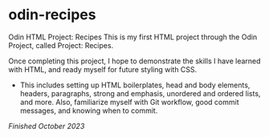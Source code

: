 # odin-recipes
Odin HTML Project: Recipes
This is my first HTML project through the Odin Project, called Project: Recipes.

Once completing this project, I hope to demonstrate the skills I have learned with HTML, and ready myself for future styling with CSS.

* This includes setting up HTML boilerplates, head and body elements, headers, paragraphs, strong and emphasis, unordered and ordered lists, and more. Also, familiarize myself with Git workflow, good commit messages, and knowing when to commit.

*Finished October 2023*
